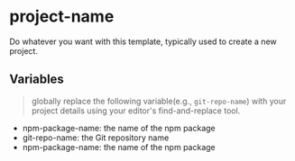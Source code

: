 # project-name

Do whatever you want with this template, typically used to create a new project.

## Variables

> globally replace the following variable(e.g., `git-repo-name`) with your project details using your editor's find-and-replace tool.

- npm-package-name: the name of the npm package
- git-repo-name: the Git repository name
- npm-package-name: the name of the npm package
